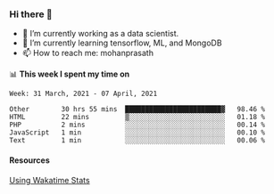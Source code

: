 ### Hi there 👋

- 🔭 I’m currently working as a data scientist.
- 🌱 I’m currently learning tensorflow, ML, and MongoDB
- 📫 How to reach me: mohanprasath

📊 **This week I spent my time on**
<!--START_SECTION:waka-->
```text
Week: 31 March, 2021 - 07 April, 2021

Other        30 hrs 55 mins  ████████████████████████▓   98.46 % 
HTML         22 mins         ▒░░░░░░░░░░░░░░░░░░░░░░░░   01.18 % 
PHP          2 mins          ░░░░░░░░░░░░░░░░░░░░░░░░░   00.14 % 
JavaScript   1 min           ░░░░░░░░░░░░░░░░░░░░░░░░░   00.10 % 
Text         1 min           ░░░░░░░░░░░░░░░░░░░░░░░░░   00.06 % 
```
<!--END_SECTION:waka-->

#### Resources
[Using Wakatime Stats](https://github.com/marketplace/actions/waka-readme)
